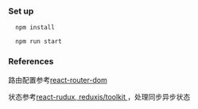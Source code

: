 ### Set up

```
  npm install

  npm run start
```

### References
路由配置参考[react-router-dom](https://reactrouter.com/en/main/start/overview)

状态参考[react-rudux, reduxjs/toolkit ](https://react-redux.js.org/tutorials/quick-start)，处理同步异步状态